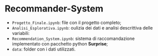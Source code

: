 # Recommander-System

- `Progetto_Finale.ipynb`: file con il progetto completo;
- `Analisi_Esplorativa.ipynb`: oulizia dei dati e analisi descrittiva delle variabili:
- `Recommendation_System.ipynb`: sistema di raccomandazione implementato con pacchetto python **Surprise**;
- `data`: folder con i dati utilizzati.
